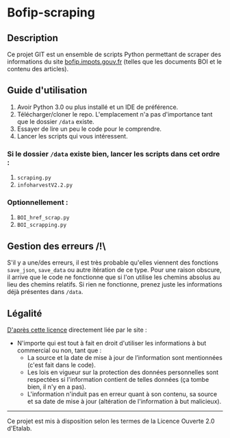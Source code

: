 # Bofip-scraping

## Description

Ce projet GIT est un ensemble de scripts Python permettant de scraper des informations du site [bofip.impots.gouv.fr](https://bofip.impots.gouv.fr) (telles que les documents BOI et le contenu des articles).

## Guide d'utilisation

1. Avoir Python 3.0 ou plus installé et un IDE de préférence.
2. Télécharger/cloner le repo. L'emplacement n'a pas d'importance tant que le dossier `/data` existe.
3. Essayer de lire un peu le code pour le comprendre.
4. Lancer les scripts qui vous intéressent.

### Si le dossier `/data` existe bien, lancer les scripts dans cet ordre :

1. `scraping.py`
2. `infoharvestV2.2.py`

### Optionnellement :

1. `BOI_href_scrap.py`
2. `BOI_scrapping.py`

## Gestion des erreurs /!\

S'il y a une/des erreurs, il est très probable qu'elles viennent des fonctions `save_json`, `save_data` ou autre itération de ce type. Pour une raison obscure, il arrive que le code ne fonctionne que si l'on utilise les chemins absolus au lieu des chemins relatifs. Si rien ne fonctionne, prenez juste les informations déjà présentes dans `/data`.

## Légalité

[D'après cette licence](https://github.com/etalab/licence-ouverte/blob/master/LO.md) directement liée par le site :

- N'importe qui est tout à fait en droit d'utiliser les informations à but commercial ou non, tant que :
  - La source et la date de mise à jour de l’information sont mentionnées (c'est fait dans le code).
  - Les lois en vigueur sur la protection des données personnelles sont respectées si l'information contient de telles données (ça tombe bien, il n'y en a pas).
  - L'information n'induit pas en erreur quant à son contenu, sa source et sa date de mise à jour (altération de l'information à but malicieux).

---

Ce projet est mis à disposition selon les termes de la Licence Ouverte 2.0 d'Etalab.
